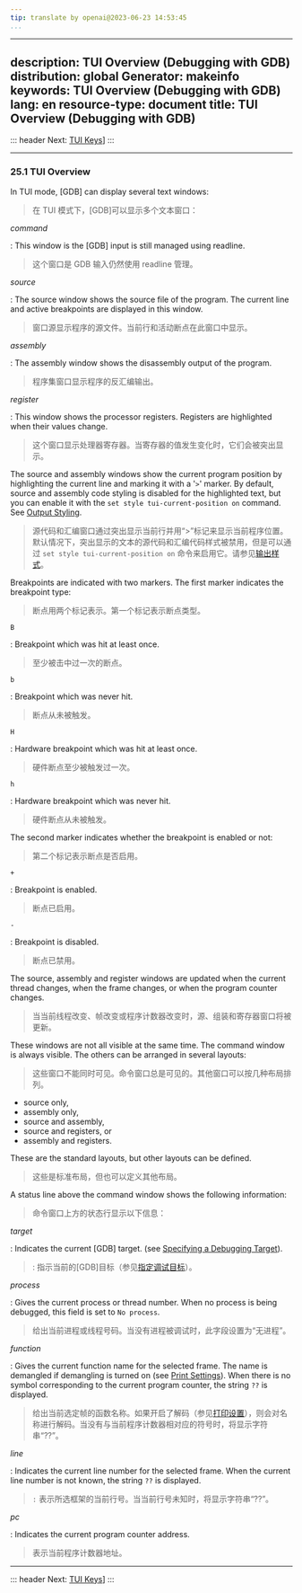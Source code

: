 ```yaml
---
tip: translate by openai@2023-06-23 14:53:45
...
```

---
description: TUI Overview (Debugging with GDB)
distribution: global
Generator: makeinfo
keywords: TUI Overview (Debugging with GDB)
lang: en
resource-type: document
title: TUI Overview (Debugging with GDB)
----------------------------------------

::: header
Next: [TUI Keys](TUI-Keys.html#TUI-Keys)]
:::

---

### 25.1 TUI Overview

In TUI mode, [GDB] can display several text windows:

> 在 TUI 模式下，[GDB]可以显示多个文本窗口：

*command*

:   This window is the [GDB] input is still managed using readline.

> 这个窗口是 GDB 输入仍然使用 readline 管理。

*source*

:   The source window shows the source file of the program. The current line and active breakpoints are displayed in this window.

> 窗口源显示程序的源文件。当前行和活动断点在此窗口中显示。

*assembly*

:   The assembly window shows the disassembly output of the program.

> 程序集窗口显示程序的反汇编输出。

*register*

:   This window shows the processor registers. Registers are highlighted when their values change.

> 这个窗口显示处理器寄存器。当寄存器的值发生变化时，它们会被突出显示。

The source and assembly windows show the current program position by highlighting the current line and marking it with a '`>`' marker. By default, source and assembly code styling is disabled for the highlighted text, but you can enable it with the `set style tui-current-position on` command. See [Output Styling](Output-Styling.html#Output-Styling).

> 源代码和汇编窗口通过突出显示当前行并用“>”标记来显示当前程序位置。默认情况下，突出显示的文本的源代码和汇编代码样式被禁用，但是可以通过 `set style tui-current-position on` 命令来启用它。请参见[输出样式](Output-Styling.html#Output-Styling)。

Breakpoints are indicated with two markers. The first marker indicates the breakpoint type:

> 断点用两个标记表示。第一个标记表示断点类型。

`B`

:   Breakpoint which was hit at least once.

> 至少被击中过一次的断点。

`b`

:   Breakpoint which was never hit.

> 断点从未被触发。

`H`

:   Hardware breakpoint which was hit at least once.

> 硬件断点至少被触发过一次。

`h`

:   Hardware breakpoint which was never hit.

> 硬件断点从未被触发。

The second marker indicates whether the breakpoint is enabled or not:

> 第二个标记表示断点是否启用。

`+`

:   Breakpoint is enabled.

> 断点已启用。

`-`

:   Breakpoint is disabled.

> 断点已禁用。

The source, assembly and register windows are updated when the current thread changes, when the frame changes, or when the program counter changes.

> 当当前线程改变、帧改变或程序计数器改变时，源、组装和寄存器窗口将被更新。

These windows are not all visible at the same time. The command window is always visible. The others can be arranged in several layouts:

> 这些窗口不能同时可见。命令窗口总是可见的。其他窗口可以按几种布局排列。

- source only,
- assembly only,
- source and assembly,
- source and registers, or
- assembly and registers.

These are the standard layouts, but other layouts can be defined.

> 这些是标准布局，但也可以定义其他布局。

A status line above the command window shows the following information:

> 命令窗口上方的状态行显示以下信息：

*target*

:   Indicates the current [GDB] target. (see [Specifying a Debugging Target](Targets.html#Targets)).

> : 指示当前的[GDB]目标（参见[指定调试目标](Targets.html#Targets)）。

*process*

:   Gives the current process or thread number. When no process is being debugged, this field is set to `No process`.

> 给出当前进程或线程号码。当没有进程被调试时，此字段设置为“无进程”。

*function*

:   Gives the current function name for the selected frame. The name is demangled if demangling is turned on (see [Print Settings](Print-Settings.html#Print-Settings)). When there is no symbol corresponding to the current program counter, the string `??` is displayed.

> 给出当前选定帧的函数名称。如果开启了解码（参见[打印设置](Print-Settings.html#Print-Settings)），则会对名称进行解码。当没有与当前程序计数器相对应的符号时，将显示字符串“??”。

*line*

:   Indicates the current line number for the selected frame. When the current line number is not known, the string `??` is displayed.

> `:` 表示所选框架的当前行号。当当前行号未知时，将显示字符串“??”。

*pc*

:   Indicates the current program counter address.

> 表示当前程序计数器地址。

---

::: header
Next: [TUI Keys](TUI-Keys.html#TUI-Keys)]
:::
